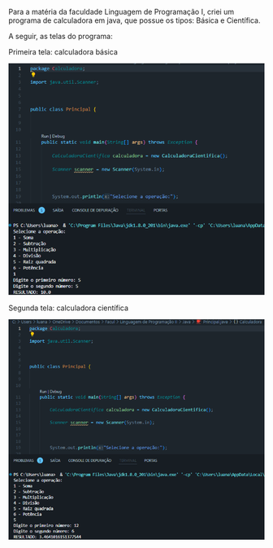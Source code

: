 Para a matéria da faculdade Linguagem de Programação I, criei um programa de calculadora em java, que possue os tipos: Básica e Científica.

A seguir, as telas do programa:

Primeira tela: calculadora básica

![1 tela](https://github.com/luanalamonica/Calculadora/blob/main/primeira%20tela.png?raw=true)

Segunda tela: calculadora científica

![2 tela](https://github.com/luanalamonica/Calculadora/blob/main/segunda%20tela.png?raw=true)
